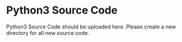 # Python3 Source Code
Python3 Source Code should be uploaded here. Please create a new directory for all new source code.
